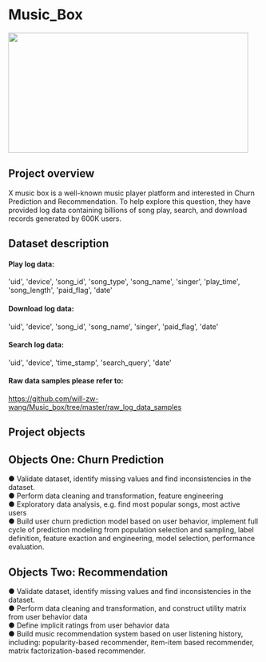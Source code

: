 # Music_Box

<img src="https://github.com/will-zw-wang/Music_box/blob/master/images/music_box_image.jpg" width="480" height="240">



## Project overview

X music box is a well-known music player platform and interested in Churn Prediction and Recommendation. To help explore this question, they have provided log data containing billions of song play, search, and download records generated by 600K users. 

## Dataset description

#### Play log data: 
'uid', 'device', 'song_id', 'song_type', 'song_name', 'singer', 'play_time', 'song_length', 'paid_flag', 'date'
#### Download log data: 
'uid', 'device', 'song_id', 'song_name', 'singer', 'paid_flag', 'date'
#### Search log data: 
'uid', 'device', 'time_stamp', 'search_query', 'date'

#### Raw data samples please refer to:  
https://github.com/will-zw-wang/Music_box/tree/master/raw_log_data_samples


## Project objects

## Objects One: Churn Prediction  
● Validate dataset, identify missing values and find inconsistencies in the dataset.  
● Perform data cleaning and transformation, feature engineering  
● Exploratory data analysis, e.g. find most popular songs, most active users  
● Build user churn prediction model based on user behavior, implement full cycle of prediction modeling from population selection and sampling, label definition, feature exaction and engineering, model selection, performance evaluation.


## Objects Two: Recommendation  
● Validate dataset, identify missing values and find inconsistencies in the dataset.  
● Perform data cleaning and transformation, and construct utility matrix from user behavior data  
● Define implicit ratings from user behavior data  
● Build music recommendation system based on user listening history, including: popularity-based recommender, item-item based recommender, matrix factorization-based recommender.  




